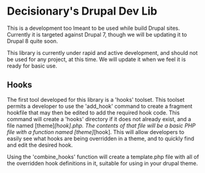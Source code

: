 # Decisionary's Drupal Dev Lib

This is a development too lmeant to be used while build Drupal sites.  Currently it is targeted against Drupal 7, though
we will be updating it to Drupal 8 quite soon.

This library is currently under rapid and active development, and should not be used for any project, at this time.  We
will update it when we feel it is ready for basic use.

## Hooks

The first tool developed for this library is a 'hooks' toolset.  This toolset permits a developer to use the 'add_hook'
command to create a fragment hookfile that may then be edited to add the required hook code.  This command will create a
'hooks' directory if it does not already exist, and a file named [theme]_[hook].php.  The contents of that file will be
a basic PHP file with a function named [theme]_[hook].  This will allow developers to easily see what hooks are being
overridden in a theme, and to quickly find and edit the desired hook.

Using the 'combine_hooks' function will create a template.php file with all of the overridden hook definitions in it,
suitable for using in your drupal theme.
